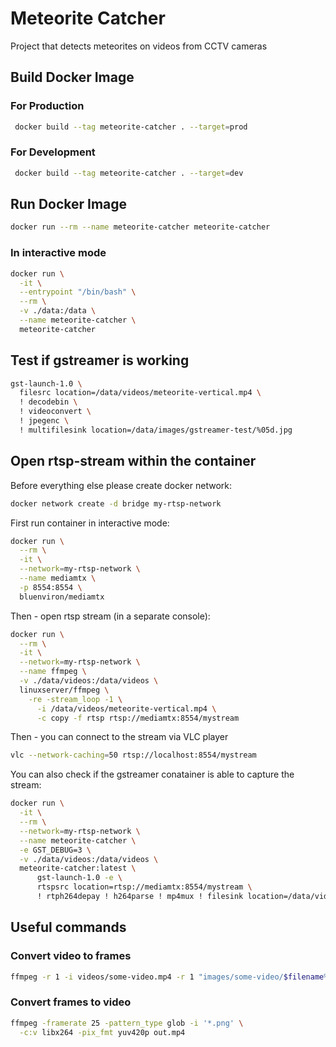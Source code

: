 # Meteorite Catcher
Project that detects meteorites on videos from CCTV cameras

## Build Docker Image

### For Production
```bash
 docker build --tag meteorite-catcher . --target=prod
```

### For Development
```bash
 docker build --tag meteorite-catcher . --target=dev
```

## Run Docker Image
```bash
docker run --rm --name meteorite-catcher meteorite-catcher
```

### In interactive mode
```bash
docker run \
  -it \
  --entrypoint "/bin/bash" \
  --rm \
  -v ./data:/data \
  --name meteorite-catcher \
  meteorite-catcher
```

## Test if gstreamer is working
```bash
gst-launch-1.0 \
  filesrc location=/data/videos/meteorite-vertical.mp4 \
  ! decodebin \
  ! videoconvert \
  ! jpegenc \
  ! multifilesink location=/data/images/gstreamer-test/%05d.jpg
```

## Open rtsp-stream within the container

Before everything else please create docker network:
```bash
docker network create -d bridge my-rtsp-network
```

First run container in interactive mode:
```bash
docker run \
  --rm \
  -it \
  --network=my-rtsp-network \
  --name mediamtx \
  -p 8554:8554 \
  bluenviron/mediamtx
```

Then - open rtsp stream (in a separate console):
```bash
docker run \
  --rm \
  -it \
  --network=my-rtsp-network \
  --name ffmpeg \
  -v ./data/videos:/data/videos \
  linuxserver/ffmpeg \
    -re -stream_loop -1 \
      -i /data/videos/meteorite-vertical.mp4 \
      -c copy -f rtsp rtsp://mediamtx:8554/mystream
```

Then - you can connect to the stream via VLC player
```bash
vlc --network-caching=50 rtsp://localhost:8554/mystream
```

You can also check if the gstreamer conatainer is able to capture the stream:
```bash
docker run \
  -it \
  --rm \
  --network=my-rtsp-network \
  --name meteorite-catcher \
  -e GST_DEBUG=3 \
  -v ./data/videos:/data/videos \
  meteorite-catcher:latest \
      gst-launch-1.0 -e \
      rtspsrc location=rtsp://mediamtx:8554/mystream \
      ! rtph264depay ! h264parse ! mp4mux ! filesink location=/data/videos/camera.mp4
```

## Useful commands

### Convert video to frames
```bash
ffmpeg -r 1 -i videos/some-video.mp4 -r 1 "images/some-video/$filename%03d.png"
```

### Convert frames to video
```bash
ffmpeg -framerate 25 -pattern_type glob -i '*.png' \
  -c:v libx264 -pix_fmt yuv420p out.mp4
```